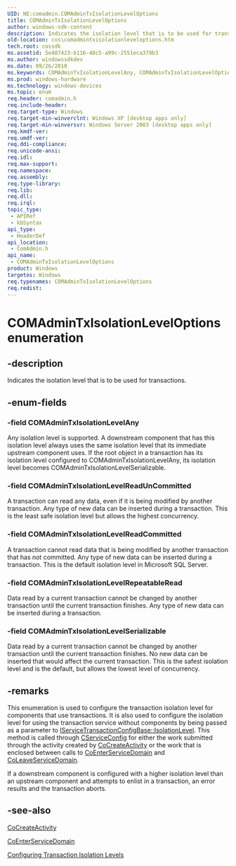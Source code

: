 ```yaml
---
UID: NE:comadmin.COMAdminTxIsolationLevelOptions
title: COMAdminTxIsolationLevelOptions
author: windows-sdk-content
description: Indicates the isolation level that is to be used for transactions.
old-location: cos\comadmintxisolationleveloptions.htm
tech.root: cossdk
ms.assetid: 5e407423-b116-48c5-a99c-2551eca379b3
ms.author: windowssdkdev
ms.date: 09/26/2018
ms.keywords: COMAdminTxIsolationLevelAny, COMAdminTxIsolationLevelOptions, COMAdminTxIsolationLevelOptions enumeration [COM+], COMAdminTxIsolationLevelReadCommitted, COMAdminTxIsolationLevelReadUnCommitted, COMAdminTxIsolationLevelRepeatableRead, COMAdminTxIsolationLevelSerializable, _cos_COMAdminTxIsolationLevelOption, comadmin/COMAdminTxIsolationLevelAny, comadmin/COMAdminTxIsolationLevelOptions, comadmin/COMAdminTxIsolationLevelReadCommitted, comadmin/COMAdminTxIsolationLevelReadUnCommitted, comadmin/COMAdminTxIsolationLevelRepeatableRead, comadmin/COMAdminTxIsolationLevelSerializable, cos.comadmintxisolationleveloptions
ms.prod: windows-hardware
ms.technology: windows-devices
ms.topic: enum
req.header: comadmin.h
req.include-header: 
req.target-type: Windows
req.target-min-winverclnt: Windows XP [desktop apps only]
req.target-min-winversvr: Windows Server 2003 [desktop apps only]
req.kmdf-ver: 
req.umdf-ver: 
req.ddi-compliance: 
req.unicode-ansi: 
req.idl: 
req.max-support: 
req.namespace: 
req.assembly: 
req.type-library: 
req.lib: 
req.dll: 
req.irql: 
topic_type:
 - APIRef
 - kbSyntax
api_type:
 - HeaderDef
api_location:
 - ComAdmin.h
api_name:
 - COMAdminTxIsolationLevelOptions
product: Windows
targetos: Windows
req.typenames: COMAdminTxIsolationLevelOptions
req.redist: 
---
```


# COMAdminTxIsolationLevelOptions enumeration


## -description


Indicates the isolation level that is to be used for transactions.


## -enum-fields




### -field COMAdminTxIsolationLevelAny

Any isolation level is supported. A downstream component that has this isolation level always uses the same isolation level that its immediate upstream component uses. If the root object in a transaction has its isolation level configured to COMAdminTxIsolationLevelAny, its isolation level becomes COMAdminTxIsolationLevelSerializable.


### -field COMAdminTxIsolationLevelReadUnCommitted

A transaction can read any data, even if it is being modified by another transaction. Any type of new data can be inserted during a transaction. This is the least safe isolation level but allows the highest concurrency.


### -field COMAdminTxIsolationLevelReadCommitted

A transaction cannot read data that is being modified by another transaction that has not committed. Any type of new data can be inserted during a transaction. This is the default isolation level in Microsoft SQL Server.


### -field COMAdminTxIsolationLevelRepeatableRead

Data read by a current transaction cannot be changed by another transaction until the current transaction finishes. Any type of new data can be inserted during a transaction.


### -field COMAdminTxIsolationLevelSerializable

Data read by a current transaction cannot be changed by another transaction until the current transaction finishes. No new data can be inserted that would affect the current transaction. This is the safest isolation level and is the default, but allows the lowest level of concurrency.


## -remarks



This enumeration is used to configure the transaction isolation level for components that use transactions. It is also used to configure the isolation level for using the transaction service without components by being passed as a parameter to <a href="https://msdn.microsoft.com/4595239b-30e7-4b03-a2c7-7061cbf28bac">IServiceTransactionConfigBase::IsolationLevel</a>. This method is called through <a href="https://msdn.microsoft.com/f546ded4-255e-4565-b588-f36175902778">CServiceConfig</a> for either the work submitted through the activity created by <a href="https://msdn.microsoft.com/3009eb4f-e3f3-497b-ba05-5b750d8a40d0">CoCreateActivity</a> or the work that is enclosed between calls to <a href="https://msdn.microsoft.com/84640b3b-1f43-4bec-abf6-c295cfb3da8b">CoEnterServiceDomain</a> and <a href="https://msdn.microsoft.com/b67b3cf6-4462-4578-b61b-c5c61d809822">CoLeaveServiceDomain</a>.

If a downstream component is configured with a higher isolation level than an upstream component and attempts to enlist in a transaction, an error results and the transaction aborts.




## -see-also




<a href="https://msdn.microsoft.com/3009eb4f-e3f3-497b-ba05-5b750d8a40d0">CoCreateActivity</a>



<a href="https://msdn.microsoft.com/84640b3b-1f43-4bec-abf6-c295cfb3da8b">CoEnterServiceDomain</a>



<a href="https://msdn.microsoft.com/a59e262c-41f2-4c80-a04c-50a39af8b009">Configuring Transaction Isolation Levels</a>
 

 

